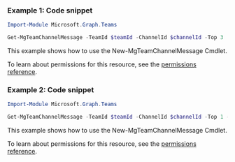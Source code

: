 ### Example 1: Code snippet

```powershellImport-Module Microsoft.Graph.Teams

Get-MgTeamChannelMessage -TeamId $teamId -ChannelId $channelId -Top 3
```
This example shows how to use the New-MgTeamChannelMessage Cmdlet.
To learn about permissions for this resource, see the [permissions reference](/graph/permissions-reference).

### Example 2: Code snippet

```powershellImport-Module Microsoft.Graph.Teams

Get-MgTeamChannelMessage -TeamId $teamId -ChannelId $channelId -Top 1 -ExpandProperty "replies"
```
This example shows how to use the New-MgTeamChannelMessage Cmdlet.
To learn about permissions for this resource, see the [permissions reference](/graph/permissions-reference).

